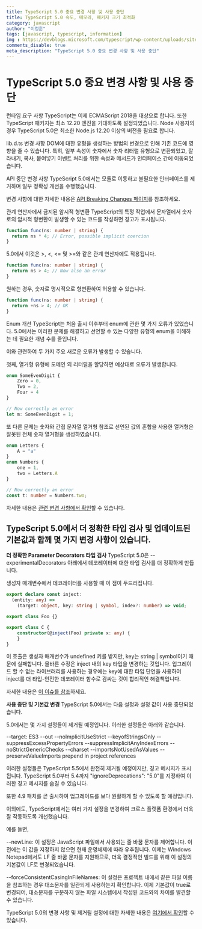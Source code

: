 ```yaml
---
title: TypeScript 5.0 중요 변경 사항 및 사용 중단
title: TypeScript 5.0 속도, 메모리, 패키지 크기 최적화
category: javascript
author: "이정훈"
tags: [javascript, typescript, information]
img : https://devblogs.microsoft.com/typescript/wp-content/uploads/sites/11/2023/03/5-0-feature-image-square-bounds-1.png
comments_disable: true
meta_description: "TypeScript 5.0 중요 변경 사항 및 사용 중단"
---
```

# TypeScript 5.0 중요 변경 사항 및 사용 중단

런타임 요구 사항 TypeScript는 이제 ECMAScript 2018을 대상으로 합니다. 
또한 TypeScript 패키지는 최소 12.20 엔진을 기대하도록 설정되었습니다. 
Node 사용자의 경우 TypeScript 5.0은 최소한 Node.js 12.20 이상의 버전을 필요로 합니다.

lib.d.ts 변경 사항 DOM에 대한 유형을 생성하는 방법의 변경으로 인해 기존 코드에 영향을 줄 수 있습니다. 
특히, 일부 속성이 숫자에서 숫자 리터럴 유형으로 변환되었고, 잘라내기, 복사, 붙여넣기 이벤트 처리를 위한 
속성과 메서드가 인터페이스 간에 이동되었습니다.

API 중단 변경 사항 TypeScript 5.0에서는 모듈로 이동하고 불필요한 인터페이스를 제거하며 일부 정확성 개선을 수행했습니다. 

변경 사항에 대한 자세한 내용은 [API Breaking Changes 페이지](https://github.com/microsoft/TypeScript/wiki/API-Breaking-Changes)를 참조하세요.

관계 연산자에서 금지된 암시적 형변환 TypeScript의 특정 작업에서 문자열에서 숫자로의 암시적 형변환이 발생할 수 있는 코드를 작성하면 경고가 표시됩니다.

```typescript
function func(ns: number | string) {
  return ns * 4; // Error, possible implicit coercion
}
```

5.0에서 이것은 >, <, <= 및 >=와 같은 관계 연산자에도 적용됩니다.

```typescript
function func(ns: number | string) {
  return ns > 4; // Now also an error
}
```

원하는 경우, 숫자로 명시적으로 형변환하여 허용할 수 있습니다.

```typescript
function func(ns: number | string) {
  return +ns > 4; // OK
}
```

Enum 개선 
TypeScript는 처음 출시 이후부터 enum에 관한 몇 가지 오류가 있었습니다. 
5.0에서는 이러한 문제를 해결하고 선언할 수 있는 다양한 유형의 enum을 이해하는 데 필요한 
개념 수를 줄입니다.

이와 관련하여 두 가지 주요 새로운 오류가 발생할 수 있습니다. 

첫째, 열거형 유형에 도메인 외 리터럴을 할당하면 예상대로 오류가 발생합니다.

```typescript
enum SomeEvenDigit {
    Zero = 0,
    Two = 2,
    Four = 4
}

// Now correctly an error
let m: SomeEvenDigit = 1;
```

또 다른 문제는 숫자와 간접 문자열 열거형 참조로 선언된 값의 혼합을 사용한 열거형은 
잘못된 전체 숫자 열거형을 생성하였습니다.

```typescript
enum Letters {
    A = "a"
}
enum Numbers {
    one = 1,
    two = Letters.A
}

// Now correctly an error
const t: number = Numbers.two;
```

자세한 내용은 [관련 변경 사항에서 확인](https://github.com/microsoft/TypeScript/pull/50528)할 수 있습니다.

## TypeScript 5.0에서 더 정확한 타입 검사 및 업데이트된 기본값과 함께 몇 가지 변경 사항이 있습니다.

**더 정확한 Parameter Decorators 타입 검사** 
TypeScript 5.0은 --experimentalDecorators 아래에서 데코레이터에 대한 타입 검사를 더 정확하게 
만듭니다. 

생성자 매개변수에서 데코레이터를 사용할 때 이 점이 두드러집니다.

```typescript
export declare const inject:
  (entity: any) =>
    (target: object, key: string | symbol, index?: number) => void;

export class Foo {}

export class C {
    constructor(@inject(Foo) private x: any) {
    }
}
```

이 호출은 생성자 매개변수가 undefined 키를 받지만, key는 string | symbol이기 때문에 실패합니다. 
올바른 수정은 inject 내의 key 타입을 변경하는 것입니다. 
업그레이드 할 수 없는 라이브러리를 사용하는 경우에는 key에 대한 타입 단언을 사용하여 inject를 더 
타입-안전한 데코레이터 함수로 감싸는 것이 합리적인 해결책입니다. 

자세한 내용은 [이 이슈를 참조](https://github.com/microsoft/TypeScript/issues/52435)하세요.

**사용 중단 및 기본값 변경** TypeScript 5.0에서는 다음 설정과 설정 값이 사용 중단되었습니다.

5.0에서는 몇 가지 설정들이 제거될 예정입니다. 이러한 설정들은 아래와 같습니다.

--target: ES3 
--out 
--noImplicitUseStrict 
--keyofStringsOnly 
--suppressExcessPropertyErrors 
--suppressImplicitAnyIndexErrors 
--noStrictGenericChecks 
--charset 
--importsNotUsedAsValues 
--preserveValueImports 
prepend in project references 

이러한 설정들은 TypeScript 5.5에서 완전히 제거될 예정이지만, 경고 메시지가 표시됩니다. 
TypeScript 5.0부터 5.4까지 "ignoreDeprecations": "5.0"를 지정하여 이러한 경고 메시지를 
숨길 수 있습니다. 

또한 4.9 패치를 곧 출시하여 업그레이드를 보다 원활하게 할 수 있도록 할 예정입니다.

이외에도, TypeScript에서는 여러 가지 설정을 변경하여 크로스 플랫폼 환경에서 더욱 잘 작동하도록 
개선했습니다. 

예를 들면,

--newLine: 이 설정은 JavaScript 파일에서 사용되는 줄 바꿈 문자를 제어합니다. 
이전에는 이 값을 지정하지 않으면 현재 운영체제에 따라 유추됩니다. 
이제는 Windows Notepad에서도 LF 줄 바꿈 문자를 지원하므로, 더욱 결정적인 빌드를 위해 이 설정의 
기본값이 LF로 변경되었습니다.

--forceConsistentCasingInFileNames: 이 설정은 프로젝트 내에서 같은 파일 이름을 참조하는 경우 
대소문자를 일관되게 사용하는지 확인합니다. 
이제 기본값이 true로 변경되어, 대소문자를 구분하지 않는 파일 시스템에서 작성된 코드와의 차이를 
발견할 수 있습니다.

TypeScript 5.0의 변경 사항 및 제거될 설정에 대한 자세한 내용은 [여기에서 확인](https://github.com/microsoft/TypeScript/issues/51909)할 수 있습니다.